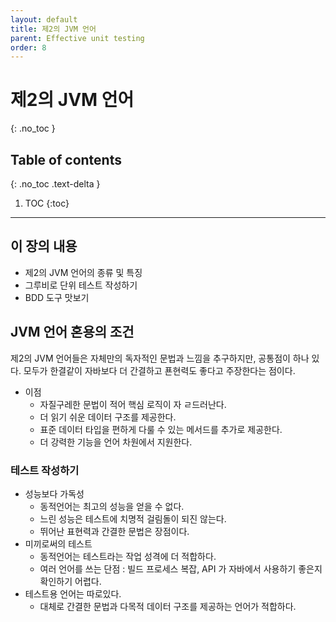 ```yaml
---
layout: default
title: 제2의 JVM 언어
parent: Effective unit testing
order: 8
---
```


# 제2의 JVM 언어
{: .no_toc }

## Table of contents
{: .no_toc .text-delta }

1. TOC
{:toc}

---

## 이 장의 내용
- 제2의 JVM 언어의 종류 및 특징
- 그루비로 단위 테스트 작성하기
- BDD 도구 맛보기

## JVM 언어 혼용의 조건

제2의 JVM 언어들은 자체만의 독자적인 문법과 느낌을 추구하지만, 공통점이 하나 있다. 모두가 한결같이 자바보다 더 간결하고 푠현력도 좋다고 주장한다는 점이다.

- 이점
  - 자질구레한 문법이 적어 핵심 로직이 자 ㄹ드러난다.
  - 더 읽기 쉬운 데이터 구조를 제공한다.
  - 표준 데이터 타입을 편하게 다룰 수 있는 메서드를 추가로 제공한다.
  - 더 강력한 기능을 언어 차원에서 지원한다.

### 테스트 작성하기
- 성능보다 가독성
  - 동적언어는 최고의 성능을 얻을 수 없다.
  - 느린 성능은 테스트에 치명적 걸림돌이 되진 않는다.
  - 뛰어난 표현력과 간결한 문법은 장점이다.
- 미끼로써의 테스트
  - 동적언어는 테스트라는 작업 성격에 더 적합하다.
  - 여러 언어를 쓰는 단점 : 빌드 프로세스 복잡, API 가 자바에서 사용하기 좋은지 확인하기 어렵다.
- 테스트용 언어는 따로있다.
  - 대체로 간결한 문법과 다목적 데이터 구조를 제공하는 언어가 적합하다.
